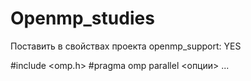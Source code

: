 # Openmp_studies
Поставить в свойствах проекта openmp_support: YES

#include <omp.h>
#pragma omp parallel <опции>
...
